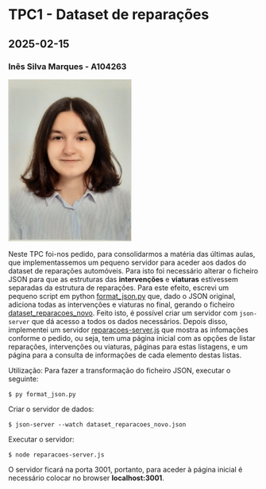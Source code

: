 # TPC1 - Dataset de reparações
## 2025-02-15
### Inês Silva Marques - A104263
![A minha foto](../foto.jpg)

Neste TPC foi-nos pedido, para consolidarmos a matéria das últimas aulas, que implementassemos um pequeno servidor para aceder aos dados do dataset de reparações automóveis.
Para isto foi necessário alterar o ficheiro JSON para que as estruturas das **intervenções** e **viaturas** estivessem separadas da estrutura de reparações. Para este efeito, escrevi um pequeno script em python [format_json.py](/TPC1-%20Reparações/format_json.py) que, dado o JSON original, adiciona todas as intervenções e viaturas no final, gerando o ficheiro [dataset_reparacoes_novo](TPC1-%20Reparações/dataset_reparacoes_novo.json).
Feito isto, é possível criar um servidor com `json-server` que dá acesso a todos os dados necessários.
Depois disso, implementei um servidor [reparacoes-server.js](TPC1-%20Reparações/reparacoes-server.js) que mostra as infomações conforme o pedido, ou seja, tem uma página inicial com as opções de listar reparações, intervenções ou viaturas, páginas para estas listagens, e um página para a consulta de informações de cada elemento destas listas.

Utilização:
Para fazer a transformação do ficheiro JSON, executar o seguinte:
```
$ py format_json.py
```

Criar o servidor de dados:
```
$ json-server --watch dataset_reparacoes_novo.json
```

Executar o servidor:
```
$ node reparacoes-server.js
```

O servidor ficará na porta 3001, portanto, para aceder à página inicial é necessário colocar no browser **localhost:3001**.